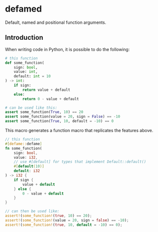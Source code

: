 # defamed
Default, named and positional function arguments.

## Introduction
When writing code in Python, it is possible to do the following:

```python
# this function
def some_function(
    sign: bool,
    value: int,
    default: int = 10
) -> int:
    if sign:
        return value + default
    else:
        return 0 - value + default

# can be used like this:
assert some_function(True, 10) == 20
assert some_function(value = 20, sign = False) == -10
assert some_function(True, 10, default = -10) == 0
```

This macro generates a function macro that replicates the features above.
```rust
// this function
#[defame::defame]
fn some_function(
    sign: bool,
    value: i32,
    // use #[default] for types that implement Default::default()
    #[default(10)]
    default: i32
) -> i32 {
    if sign {
        value + default
    } else {
        0 - value + default
    }
}

// can then be used like:
assert!(some_function!(true, 10) == 20);
assert!(some_function!(value = 20, sign = false) == -10);
assert!(some_function!(true, 10, default = -10) == 0);
```
